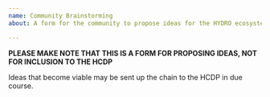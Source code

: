 ```yaml
---
name: Community Brainstorming
about: A form for the community to propose ideas for the HYDRO ecosystem

---
```


**PLEASE MAKE NOTE THAT THIS IS A FORM FOR PROPOSING IDEAS, NOT FOR INCLUSION TO THE HCDP**

Ideas that become viable may be sent up the chain to the HCDP in due course.
